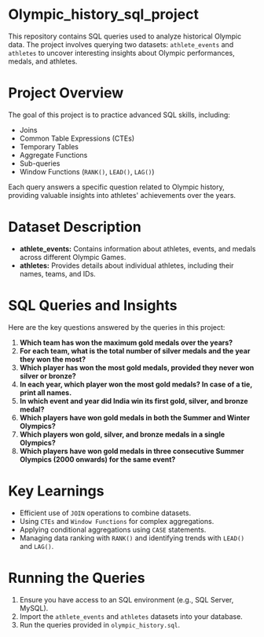 # Olympic_history_sql_project

This repository contains SQL queries used to analyze historical Olympic data. The project involves querying two datasets: `athlete_events` and `athletes` to uncover interesting insights about Olympic performances, medals, and athletes.

# Project Overview

The goal of this project is to practice advanced SQL skills, including:
- Joins
- Common Table Expressions (CTEs)
- Temporary Tables
- Aggregate Functions
- Sub-queries
- Window Functions (`RANK()`, `LEAD()`, `LAG()`)

Each query answers a specific question related to Olympic history, providing valuable insights into athletes' achievements over the years.

# Dataset Description

- **athlete_events:** Contains information about athletes, events, and medals across different Olympic Games.
- **athletes:** Provides details about individual athletes, including their names, teams, and IDs.

# SQL Queries and Insights

Here are the key questions answered by the queries in this project:

1. **Which team has won the maximum gold medals over the years?**  
2. **For each team, what is the total number of silver medals and the year they won the most?**  
3. **Which player has won the most gold medals, provided they never won silver or bronze?**  
4. **In each year, which player won the most gold medals? In case of a tie, print all names.**  
5. **In which event and year did India win its first gold, silver, and bronze medal?**  
6. **Which players have won gold medals in both the Summer and Winter Olympics?**  
7. **Which players won gold, silver, and bronze medals in a single Olympics?**  
8. **Which players have won gold medals in three consecutive Summer Olympics (2000 onwards) for the same event?**

# Key Learnings

- Efficient use of `JOIN` operations to combine datasets.
- Using `CTEs` and `Window Functions` for complex aggregations.
- Applying conditional aggregations using `CASE` statements.
- Managing data ranking with `RANK()` and identifying trends with `LEAD()` and `LAG()`.

# Running the Queries

1. Ensure you have access to an SQL environment (e.g., SQL Server, MySQL).
2. Import the `athlete_events` and `athletes` datasets into your database.
3. Run the queries provided in `olympic_history.sql`.


